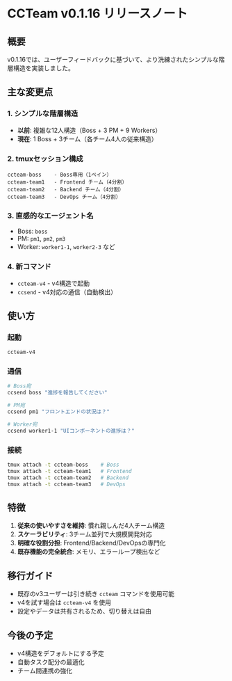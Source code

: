 # CCTeam v0.1.16 リリースノート

## 概要
v0.1.16では、ユーザーフィードバックに基づいて、より洗練されたシンプルな階層構造を実装しました。

## 主な変更点

### 1. シンプルな階層構造
- **以前**: 複雑な12人構造（Boss + 3 PM + 9 Workers）
- **現在**: 1 Boss + 3チーム（各チーム4人の従来構造）

### 2. tmuxセッション構成
```
ccteam-boss    - Boss専用（1ペイン）
ccteam-team1   - Frontend チーム（4分割）
ccteam-team2   - Backend チーム（4分割）
ccteam-team3   - DevOps チーム（4分割）
```

### 3. 直感的なエージェント名
- Boss: `boss`
- PM: `pm1`, `pm2`, `pm3`
- Worker: `worker1-1`, `worker2-3` など

### 4. 新コマンド
- `ccteam-v4` - v4構造で起動
- `ccsend` - v4対応の通信（自動検出）

## 使い方

### 起動
```bash
ccteam-v4
```

### 通信
```bash
# Boss宛
ccsend boss "進捗を報告してください"

# PM宛
ccsend pm1 "フロントエンドの状況は？"

# Worker宛
ccsend worker1-1 "UIコンポーネントの進捗は？"
```

### 接続
```bash
tmux attach -t ccteam-boss    # Boss
tmux attach -t ccteam-team1   # Frontend
tmux attach -t ccteam-team2   # Backend
tmux attach -t ccteam-team3   # DevOps
```

## 特徴
1. **従来の使いやすさを維持**: 慣れ親しんだ4人チーム構造
2. **スケーラビリティ**: 3チーム並列で大規模開発対応
3. **明確な役割分担**: Frontend/Backend/DevOpsの専門化
4. **既存機能の完全統合**: メモリ、エラーループ検出など

## 移行ガイド
- 既存のv3ユーザーは引き続き `ccteam` コマンドを使用可能
- v4を試す場合は `ccteam-v4` を使用
- 設定やデータは共有されるため、切り替えは自由

## 今後の予定
- v4構造をデフォルトにする予定
- 自動タスク配分の最適化
- チーム間連携の強化